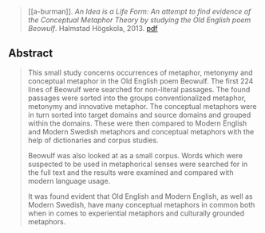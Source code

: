 > [[a-burman]]. *An Idea is a Life Form: An attempt to find evidence of the Conceptual Metaphor Theory by studying the Old English poem Beowulf*. Halmstad Högskola, 2013. [pdf](a/a-burman2013.pdf)

## Abstract
> This small study concerns occurrences of metaphor, metonymy and conceptual metaphor in the Old English poem Beowulf. The first 224 lines of Beowulf were searched for non-literal passages. The found passages were sorted into the groups conventionalized metaphor, metonymy and innovative metaphor. The conceptual metaphors were in turn sorted into target domains and source domains and grouped within the domains. These were then compared to Modern English and Modern Swedish metaphors and conceptual metaphors with the help of dictionaries and corpus studies.
> 
> Beowulf was also looked at as a small corpus. Words which were suspected to be used in metaphorical senses were searched for in the full text and the results were examined and compared with modern language usage.
> 
> It was found evident that Old English and Modern English, as well as Modern Swedish, have many conceptual metaphors in common both when in comes to experiential metaphors and culturally grounded metaphors.